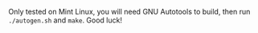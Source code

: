 Only tested on Mint Linux, you will need GNU Autotools to build,
then run `./autogen.sh` and `make`. Good luck!
